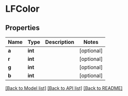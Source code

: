 # LFColor

## Properties
Name | Type | Description | Notes
------------ | ------------- | ------------- | -------------
**a** | **int** |  | [optional] 
**r** | **int** |  | [optional] 
**g** | **int** |  | [optional] 
**b** | **int** |  | [optional] 

[[Back to Model list]](../README.md#documentation-for-models) [[Back to API list]](../README.md#documentation-for-api-endpoints) [[Back to README]](../README.md)

